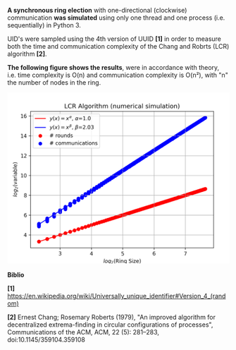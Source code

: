 <b>A synchronous ring election</b> with one-directional (clockwise) communication <b>was simulated</b> using only one thread and one process (i.e. sequentially) in Python 3.

UID's were sampled using the 4th version of UUID <b>[1]</b> in order to measure both the time and communication complexity of the Chang and Robrts (LCR) algorithm <b>[2]</b>. 

<b>The following figure shows the results</b>, were in accordance with theory, i.e. time complexity is O(n) and communication complexity is O(n²), with "n" the number of nodes in the ring.

<img src="https://github.com/GastonMazzei/ring-election-simulation/blob/main/results.png" width=1000>

<b>Biblio</b>

<b>[1]</b> https://en.wikipedia.org/wiki/Universally_unique_identifier#Version_4_(random)

<b>[2]</b> Ernest Chang; Rosemary Roberts (1979), "An improved algorithm for decentralized extrema-finding in circular configurations of processes", Communications of the ACM, ACM, 22 (5): 281–283, doi:10.1145/359104.359108
